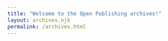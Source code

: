 ```yaml
---
title: "Welcome to the Open Publishing archives!"
layout: archives.njk
permalink: /archives.html
---
```


